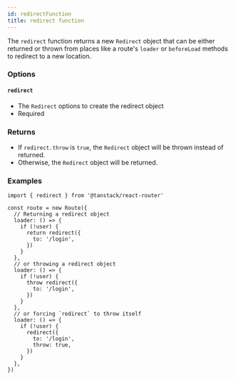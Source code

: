 ```yaml
---
id: redirectFunction
title: redirect function
---
```


The `redirect` function returns a new `Redirect` object that can be either returned or thrown from places like a route's `loader` or `beforeLoad` methods to redirect to a new location.

### Options

#### `redirect`

- The `Redirect` options to create the redirect object
- Required

### Returns

- If `redirect.throw` is `true`, the `Redirect` object will be thrown instead of returned.
- Otherwise, the `Redirect` object will be returned.

### Examples

```tsx
import { redirect } from '@tanstack/react-router'

const route = new Route({
  // Returning a redirect object
  loader: () => {
    if (!user) {
      return redirect({
        to: '/login',
      })
    }
  },
  // or throwing a redirect object
  loader: () => {
    if (!user) {
      throw redirect({
        to: '/login',
      })
    }
  },
  // or forcing `redirect` to throw itself
  loader: () => {
    if (!user) {
      redirect({
        to: '/login',
        throw: true,
      })
    }
  },
})
```
